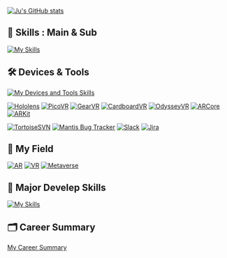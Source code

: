 [![Ju's GitHub stats](https://github-readme-stats-sigma-five.vercel.app/api?username=Pensive-dev&show_icons=true&count_private=true)](https://github.com/Pensive-dev/github-readme-stats)

## 💪 Skills : Main & Sub
[![My Skills](https://skillicons.dev/icons?i=cs,unity,unreal,java,py&perline=3)](https://skillicons.dev)

## 🛠️ Devices & Tools
[![My Devices and Tools Skills](https://skillicons.dev/icons?i=windows,androidstudio,apple,visualstudio,vscode,git,github,gitlab,figma,notion)](https://skillicons.dev)

[![Hololens](https://img.shields.io/badge/Hololens-00BFFF?style=for-the-badge&logoColor=white)](https://www.microsoft.com/ko-kr/hololens)
[![PicoVR](https://img.shields.io/badge/PicoVR-%23000000?style=for-the-badge&logoColor=white)](https://www.picoxr.com/kr)
[![GearVR](https://img.shields.io/badge/GearVR-%23091b3b?style=for-the-badge&logoColor=white)](https://gearvr.net/)
[![CardboardVR](https://img.shields.io/badge/Cardboard_VR-%23f7991e?style=for-the-badge&logoColor=white)](https://arvr.google.com/cardboard/)
[![OdysseyVR](https://img.shields.io/badge/Odyssey_VR-%23050147?style=for-the-badge&logoColor=white)](https://www.samsung.com/sec/support/model/XQ800ZAA-HC1KR/)
[![ARCore](https://img.shields.io/badge/ARCore-8181F7?style=for-the-badge&logoColor=white)](https://developers.google.com/ar?hl=ko)
[![ARKit](https://img.shields.io/badge/ARKit-0080FF?style=for-the-badge&logoColor=white)](https://developer.apple.com/kr/augmented-reality/arkit/)

[![TortoiseSVN](https://img.shields.io/badge/Tortoise_SVN-%231287B1?style=for-the-badge&logoColor=white)](https://tortoisesvn.net/)
[![Mantis Bug Tracker](https://img.shields.io/badge/Mantis_Bug_Tracker-%23088A08?style=for-the-badge&logoColor=white)](https://mantisbt.org/)
[![Slack](https://img.shields.io/badge/Slack-4A154B?style=for-the-badge&logo=Slack&logoColor=white)](https://slack.com/intl/ko-kr)
[![Jira](https://img.shields.io/badge/Jira-0052CC?style=for-the-badge&logo=Jira&logoColor=white)](https://www.atlassian.com/ko/software/jira/guides/getting-started/introduction)

## 🏢 My Field
[![AR](https://img.shields.io/badge/AR-00badb?style=for-the-badge&logoColor=white)](https://ko.wikipedia.org/wiki/%EC%A6%9D%EA%B0%95_%ED%98%84%EC%8B%A4)
[![VR](https://img.shields.io/badge/VR-1b6600?style=for-the-badge&logoColor=white)](https://ko.wikipedia.org/wiki/%EA%B0%80%EC%83%81_%ED%98%84%EC%8B%A4)
[![Metaverse](https://img.shields.io/badge/Metaverse-9F81F7?style=for-the-badge&logoColor=white)](https://ko.wikipedia.org/wiki/%EB%A9%94%ED%83%80%EB%B2%84%EC%8A%A4)

## 🏫 Major Develep Skills
[![My Skills](https://skillicons.dev/icons?i=html,css,mysql)](https://skillicons.dev)

## 🗂️ Career Summary
[My Career Summary](https://github.com/Pensive-dev/Pensive-dev/issues/4)
